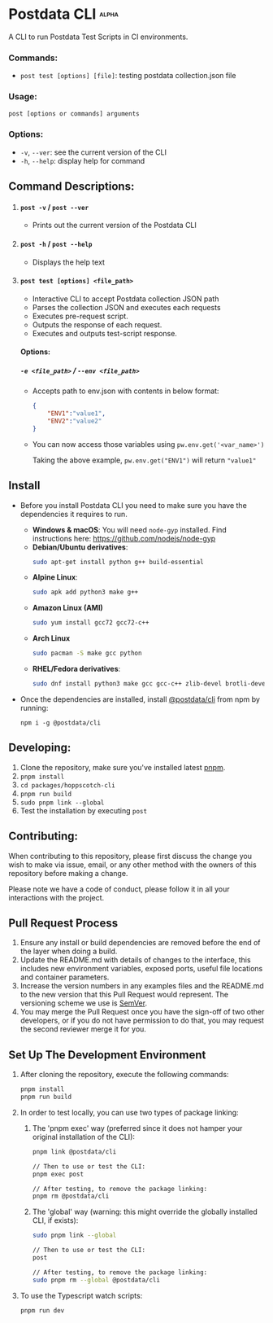 # Postdata CLI <font size=2><sup>ALPHA</sup></font>

A CLI to run Postdata Test Scripts in CI environments.

### **Commands:**

- `post test [options] [file]`: testing postdata collection.json file

### **Usage:**

```bash
post [options or commands] arguments
```

### **Options:**

- `-v`, `--ver`: see the current version of the CLI
- `-h`, `--help`: display help for command

## **Command Descriptions:**

1. #### **`post -v` / `post --ver`**

   - Prints out the current version of the Postdata CLI

2. #### **`post -h` / `post --help`**

   - Displays the help text

3. #### **`post test [options] <file_path>`**
   - Interactive CLI to accept Postdata collection JSON path
   - Parses the collection JSON and executes each requests
   - Executes pre-request script.
   - Outputs the response of each request.
   - Executes and outputs test-script response.

    #### Options:

    ##### `-e <file_path>` / `--env <file_path>`

    - Accepts path to env.json with contents in below format:

        ```json
        {
            "ENV1":"value1",
            "ENV2":"value2"
        }
        ```

    - You can now access those variables using `pw.env.get('<var_name>')`

		Taking the above example, `pw.env.get("ENV1")` will return `"value1"`

## Install
- Before you install Postdata CLI you need to make sure you have the dependencies it requires to run.
  - **Windows & macOS**: You will need `node-gyp` installed. Find instructions here: https://github.com/nodejs/node-gyp
  - **Debian/Ubuntu derivatives**:
    ```sh
    sudo apt-get install python g++ build-essential
    ```
  - **Alpine Linux**:
    ```sh
    sudo apk add python3 make g++
    ```
  - **Amazon Linux (AMI)**
    ```sh
    sudo yum install gcc72 gcc72-c++
    ```
  - **Arch Linux**
    ```sh
    sudo pacman -S make gcc python
    ```
  - **RHEL/Fedora derivatives**:
    ```sh
    sudo dnf install python3 make gcc gcc-c++ zlib-devel brotli-devel openssl-devel libuv-devel
    ```


- Once the dependencies are installed, install [@postdata/cli](https://www.npmjs.com/package/@postdata/cli) from npm by running:
  ```
  npm i -g @postdata/cli
  ```

## **Developing:**

1. Clone the repository, make sure you've installed latest [pnpm](https://pnpm.io).
2. `pnpm install`
3. `cd packages/hoppscotch-cli`
4. `pnpm run build`
5. `sudo pnpm link --global`
6. Test the installation by executing `post`

## **Contributing:**

When contributing to this repository, please first discuss the change you wish to make via issue,
email, or any other method with the owners of this repository before making a change.

Please note we have a code of conduct, please follow it in all your interactions with the project.

## Pull Request Process

1. Ensure any install or build dependencies are removed before the end of the layer when doing a
   build.
2. Update the README.md with details of changes to the interface, this includes new environment
   variables, exposed ports, useful file locations and container parameters.
3. Increase the version numbers in any examples files and the README.md to the new version that this
   Pull Request would represent. The versioning scheme we use is [SemVer](https://semver.org).
4. You may merge the Pull Request once you have the sign-off of two other developers, or if you
   do not have permission to do that, you may request the second reviewer merge it for you.

## Set Up The Development Environment

1. After cloning the repository, execute the following commands:

    ```bash
    pnpm install
    pnpm run build
    ```

2. In order to test locally, you can use two types of package linking:

    1. The 'pnpm exec' way (preferred since it does not hamper your original installation of the CLI):

        ```bash
        pnpm link @postdata/cli

        // Then to use or test the CLI:
        pnpm exec post

        // After testing, to remove the package linking:
        pnpm rm @postdata/cli
        ```

    2. The 'global' way (warning: this might override the globally installed CLI, if exists):

        ```bash
        sudo pnpm link --global

        // Then to use or test the CLI:
        post

        // After testing, to remove the package linking:
        sudo pnpm rm --global @postdata/cli
        ```

3. To use the Typescript watch scripts:

      ```bash
      pnpm run dev
      ```
